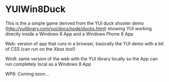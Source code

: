 YUIWin8Duck
===========

This is the a simple game derived from the YUI duck shooter demo (http://yuilibrary.com/yui/docs/node/ducks.html) showing YUI working directly inside a Windows 8 App and a Windows Phone 8 App

Web: version of app that runs in a browser, basically the YUI demo with a bit of CSS (can run on the Xbox too!)

Win8: same version of the web with the YUI library locally so the App can run completely local as a Windows 8 App

WP8: Coming soon...

